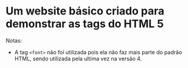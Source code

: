 # Um website básico criado para demonstrar as tags do HTML 5

Notas:
 - A tag ```<font>``` não foi utilizada pois ela não faz mais parte do padrão HTML, sendo utilizada pela ultima vez na versão 4.
